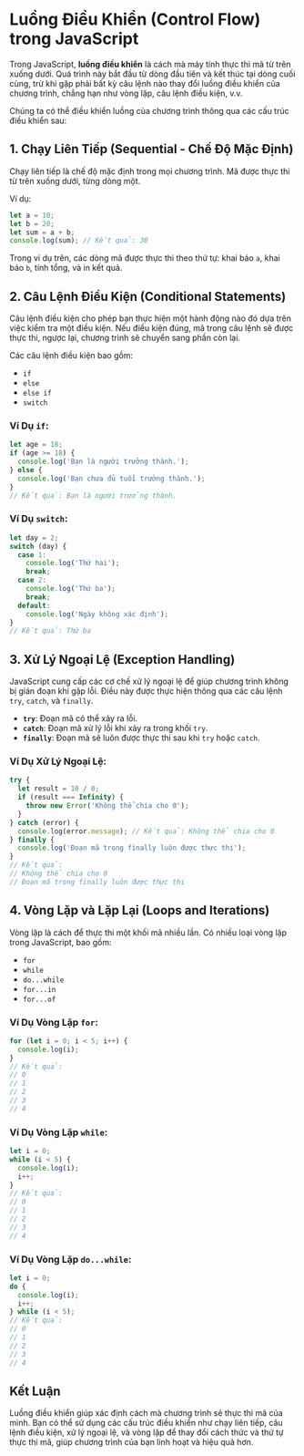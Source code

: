 # Luồng Điều Khiển (Control Flow) trong JavaScript

Trong JavaScript, **luồng điều khiển** là cách mà máy tính thực thi mã từ trên xuống dưới. Quá trình này bắt đầu từ dòng đầu tiên và kết thúc tại dòng cuối cùng, trừ khi gặp phải bất kỳ câu lệnh nào thay đổi luồng điều khiển của chương trình, chẳng hạn như vòng lặp, câu lệnh điều kiện, v.v.

Chúng ta có thể điều khiển luồng của chương trình thông qua các cấu trúc điều khiển sau:

## 1. Chạy Liên Tiếp (Sequential - Chế Độ Mặc Định)

Chạy liên tiếp là chế độ mặc định trong mọi chương trình. Mã được thực thi từ trên xuống dưới, từng dòng một.

Ví dụ:

```javascript
let a = 10;
let b = 20;
let sum = a + b;
console.log(sum); // Kết quả: 30
```

Trong ví dụ trên, các dòng mã được thực thi theo thứ tự: khai báo `a`, khai báo `b`, tính tổng, và in kết quả.

## 2. Câu Lệnh Điều Kiện (Conditional Statements)

Câu lệnh điều kiện cho phép bạn thực hiện một hành động nào đó dựa trên việc kiểm tra một điều kiện. Nếu điều kiện đúng, mã trong câu lệnh sẽ được thực thi, ngược lại, chương trình sẽ chuyển sang phần còn lại.

Các câu lệnh điều kiện bao gồm:
- `if`
- `else`
- `else if`
- `switch`

### Ví Dụ `if`:

```javascript
let age = 18;
if (age >= 18) {
  console.log('Bạn là người trưởng thành.');
} else {
  console.log('Bạn chưa đủ tuổi trưởng thành.');
}
// Kết quả: Bạn là người trưởng thành.
```

### Ví Dụ `switch`:

```javascript
let day = 2;
switch (day) {
  case 1:
    console.log('Thứ hai');
    break;
  case 2:
    console.log('Thứ ba');
    break;
  default:
    console.log('Ngày không xác định');
}
// Kết quả: Thứ ba
```

## 3. Xử Lý Ngoại Lệ (Exception Handling)

JavaScript cung cấp các cơ chế xử lý ngoại lệ để giúp chương trình không bị gián đoạn khi gặp lỗi. Điều này được thực hiện thông qua các câu lệnh `try`, `catch`, và `finally`.

- **`try`**: Đoạn mã có thể xảy ra lỗi.
- **`catch`**: Đoạn mã xử lý lỗi khi xảy ra trong khối `try`.
- **`finally`**: Đoạn mã sẽ luôn được thực thi sau khi `try` hoặc `catch`.

### Ví Dụ Xử Lý Ngoại Lệ:

```javascript
try {
  let result = 10 / 0;
  if (result === Infinity) {
    throw new Error('Không thể chia cho 0');
  }
} catch (error) {
  console.log(error.message); // Kết quả: Không thể chia cho 0
} finally {
  console.log('Đoạn mã trong finally luôn được thực thi');
}
// Kết quả:
// Không thể chia cho 0
// Đoạn mã trong finally luôn được thực thi
```

## 4. Vòng Lặp và Lặp Lại (Loops and Iterations)

Vòng lặp là cách để thực thi một khối mã nhiều lần. Có nhiều loại vòng lặp trong JavaScript, bao gồm:
- `for`
- `while`
- `do...while`
- `for...in`
- `for...of`

### Ví Dụ Vòng Lặp `for`:

```javascript
for (let i = 0; i < 5; i++) {
  console.log(i);
}
// Kết quả:
// 0
// 1
// 2
// 3
// 4
```

### Ví Dụ Vòng Lặp `while`:

```javascript
let i = 0;
while (i < 5) {
  console.log(i);
  i++;
}
// Kết quả:
// 0
// 1
// 2
// 3
// 4
```

### Ví Dụ Vòng Lặp `do...while`:

```javascript
let i = 0;
do {
  console.log(i);
  i++;
} while (i < 5);
// Kết quả:
// 0
// 1
// 2
// 3
// 4
```

## Kết Luận

Luồng điều khiển giúp xác định cách mà chương trình sẽ thực thi mã của mình. Bạn có thể sử dụng các cấu trúc điều khiển như chạy liên tiếp, câu lệnh điều kiện, xử lý ngoại lệ, và vòng lặp để thay đổi cách thức và thứ tự thực thi mã, giúp chương trình của bạn linh hoạt và hiệu quả hơn.